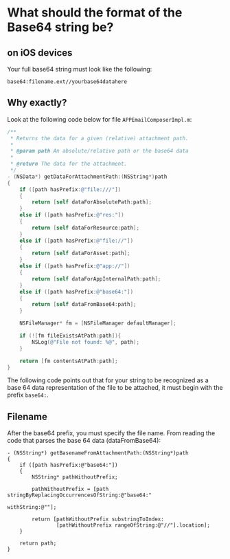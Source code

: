 # What should the format of the Base64 string be?

## on iOS devices


Your full base64 string must look like the following:

```
base64:filename.ext//yourbase64datahere
```

## Why exactly?

Look at the following code below for file `APPEmailComposerImpl.m`:

```ObjectiveC
/**
 * Returns the data for a given (relative) attachment path.
 *
 * @param path An absolute/relative path or the base64 data
 *
 * @return The data for the attachment.
 */
- (NSData*) getDataForAttachmentPath:(NSString*)path
{
    if ([path hasPrefix:@"file:///"])
    {
        return [self dataForAbsolutePath:path];
    }
    else if ([path hasPrefix:@"res:"])
    {
        return [self dataForResource:path];
    }
    else if ([path hasPrefix:@"file://"])
    {
        return [self dataForAsset:path];
    }
    else if ([path hasPrefix:@"app://"])
    {
        return [self dataForAppInternalPath:path];
    }
    else if ([path hasPrefix:@"base64:"])
    {
        return [self dataFromBase64:path];
    }

    NSFileManager* fm = [NSFileManager defaultManager];

    if (![fm fileExistsAtPath:path]){
        NSLog(@"File not found: %@", path);
    }

    return [fm contentsAtPath:path];
}
```

The following code points out that for your string to be recognized as a base 64 data representation of the file to be attached, it must begin with the prefix `base64:`.

## Filename

After the base64 prefix, you must specify the file name. From reading the code that parses the base 64 data (dataFromBase64):

```
- (NSString*) getBasenameFromAttachmentPath:(NSString*)path
{
    if ([path hasPrefix:@"base64:"])
    {
        NSString* pathWithoutPrefix;

        pathWithoutPrefix = [path stringByReplacingOccurrencesOfString:@"base64:"
                                                            withString:@""];

        return [pathWithoutPrefix substringToIndex:
                [pathWithoutPrefix rangeOfString:@"//"].location];
    }

    return path;
}
```

